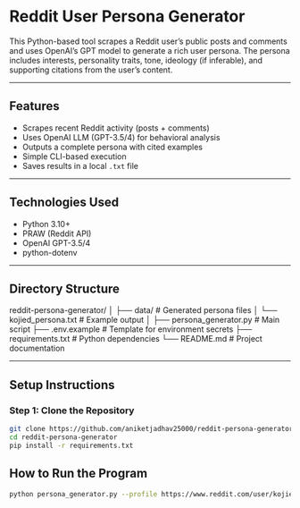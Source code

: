 # Reddit User Persona Generator

This Python-based tool scrapes a Reddit user’s public posts and comments and uses OpenAI’s GPT model to generate a rich user persona. The persona includes interests, personality traits, tone, ideology (if inferable), and supporting citations from the user’s content.

---

## Features

- Scrapes recent Reddit activity (posts + comments)
- Uses OpenAI LLM (GPT-3.5/4) for behavioral analysis
- Outputs a complete persona with cited examples
- Simple CLI-based execution
- Saves results in a local `.txt` file

---

## Technologies Used

- Python 3.10+
- PRAW (Reddit API)
- OpenAI GPT-3.5/4
- python-dotenv

---

## Directory Structure

reddit-persona-generator/
│
├── data/ # Generated persona files
│   └── kojied_persona.txt # Example output
│
├── persona_generator.py # Main script
├── .env.example # Template for environment secrets
├── requirements.txt # Python dependencies
└── README.md # Project documentation


---

## Setup Instructions

### Step 1: Clone the Repository

```bash
git clone https://github.com/aniketjadhav25000/reddit-persona-generator.git
cd reddit-persona-generator
pip install -r requirements.txt
```
## How to Run the Program
```bash
python persona_generator.py --profile https://www.reddit.com/user/kojied/
```
